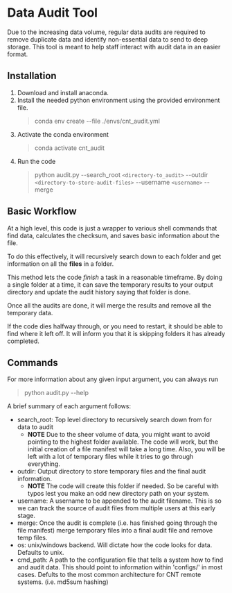 # Data Audit Tool

Due to the increasing data volume, regular data audits are required to remove duplicate data and identify non-essential data to send to deep storage. This tool is meant to help staff interact with audit data in an easier format.

## Installation

1. Download and install anaconda.
2. Install the needed python environment using the provided environment file.
    > conda env create --file ./envs/cnt_audit.yml 
3. Activate the conda environment
    > conda activate cnt_audit
4. Run the code
    > python audit.py --search_root `<directory-to_audit>` --outdir `<directory-to-store-audit-files>` --username `<username>` --merge

## Basic Workflow

At a high level, this code is just a wrapper to various shell commands that find data, calculates the checksum, and saves basic information about the file.

To do this effectively, it will recursively search down to each folder and get information on all the **files** in a folder.

This method lets the code *finish* a task in a reasonable timeframe. By doing a single folder at a time, it can save the temporary results to your output directory and update the audit history saying that folder is done.

Once all the audits are done, it will merge the results and remove all the temporary data.

If the code dies halfway through, or you need to restart, it should be able to find where it left off. It will inform you that it is skipping folders it has already completed.

## Commands

For more information about any given input argument, you can always run
> python audit.py --help

A brief summary of each argument follows:
- search_root: Top level directory to recursively search down from for data to audit
    - **NOTE** Due to the sheer volume of data, you might want to avoid pointing to the highest folder available. The code will work, but the initial creation of a file manifest will take a long time. Also, you will be left with a lot of temporary files while it tries to go through everything.
- outdir: Output directory to store temporary files and the final audit information.
    - **NOTE** The code will create this folder if needed. So be careful with typos lest you make an odd new directory path on your system.
- username: A username to be appended to the audit filename. This is so we can track the source of audit files from multiple users at this early stage.
- merge: Once the audit is complete (i.e. has finished going through the file manifest) merge temporary files into a final audit file and remove temp files.
- os: unix/windows backend. Will dictate how the code looks for data. Defaults to unix. 
- cmd_path: A path to the configuration file that tells a system how to find and audit data. This should point to information within 'configs/' in most cases. Defults to the most common architecture for CNT remote systems. (i.e. md5sum hashing)

